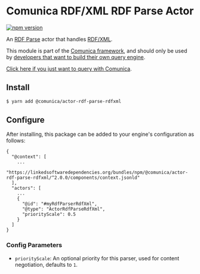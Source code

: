 # Comunica RDF/XML RDF Parse Actor

[![npm version](https://badge.fury.io/js/%40comunica%2Factor-rdf-parse-rdfxml.svg)](https://www.npmjs.com/package/@comunica/actor-rdf-parse-rdfxml)

An [RDF Parse](https://github.com/comunica/comunica/tree/master/packages/bus-rdf-parse) actor that handles [RDF/XML](https://www.w3.org/TR/rdf-syntax-grammar/).

This module is part of the [Comunica framework](https://github.com/comunica/comunica),
and should only be used by [developers that want to build their own query engine](https://comunica.dev/docs/modify/).

[Click here if you just want to query with Comunica](https://comunica.dev/docs/query/).

## Install

```bash
$ yarn add @comunica/actor-rdf-parse-rdfxml
```

## Configure

After installing, this package can be added to your engine's configuration as follows:
```text
{
  "@context": [
    ...
    "https://linkedsoftwaredependencies.org/bundles/npm/@comunica/actor-rdf-parse-rdfxml/^2.0.0/components/context.jsonld"  
  ],
  "actors": [
    ...
    {
      "@id": "#myRdfParserRdfXml",
      "@type": "ActorRdfParseRdfXml",
      "priorityScale": 0.5
    }
  ]
}
```

### Config Parameters

* `priorityScale`: An optional priority for this parser, used for content negotiation, defaults to `1`.
